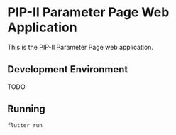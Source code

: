 # PIP-II Parameter Page Web Application

This is the PIP-II Parameter Page web application. 

## Development Environment

TODO

## Running

`flutter run`
